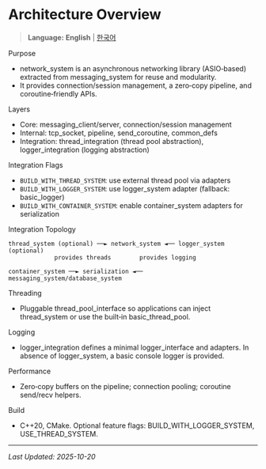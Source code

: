 Architecture Overview
=====================

> **Language:** **English** | [한국어](ARCHITECTURE_KO.md)

Purpose
- network_system is an asynchronous networking library (ASIO‑based) extracted from messaging_system for reuse and modularity.
- It provides connection/session management, a zero‑copy pipeline, and coroutine‑friendly APIs.

Layers
- Core: messaging_client/server, connection/session management
- Internal: tcp_socket, pipeline, send_coroutine, common_defs
- Integration: thread_integration (thread pool abstraction), logger_integration (logging abstraction)

Integration Flags
- `BUILD_WITH_THREAD_SYSTEM`: use external thread pool via adapters
- `BUILD_WITH_LOGGER_SYSTEM`: use logger_system adapter (fallback: basic_logger)
- `BUILD_WITH_CONTAINER_SYSTEM`: enable container_system adapters for serialization

Integration Topology
```
thread_system (optional) ──► network_system ◄── logger_system (optional)
             provides threads        provides logging

container_system ──► serialization ◄── messaging_system/database_system
```

Threading
- Pluggable thread_pool_interface so applications can inject thread_system or use the built‑in basic_thread_pool.

Logging
- logger_integration defines a minimal logger_interface and adapters. In absence of logger_system, a basic console logger is provided.

Performance
- Zero‑copy buffers on the pipeline; connection pooling; coroutine send/recv helpers.

Build
- C++20, CMake. Optional feature flags: BUILD_WITH_LOGGER_SYSTEM, USE_THREAD_SYSTEM.

---

*Last Updated: 2025-10-20*
